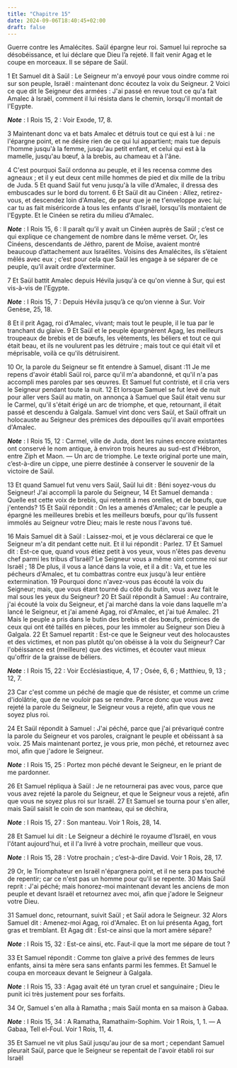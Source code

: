 ```yaml
---
title: "Chapitre 15"
date: 2024-09-06T18:40:45+02:00
draft: false
---
```



Guerre contre les Amalécites.
Saül épargne leur roi.
Samuel lui reproche sa désobéissance, et lui déclare que Dieu l’a rejeté.
Il fait venir Agag et le coupe en morceaux.
Il se sépare de Saül.


1 Et Samuel dit à Saül : Le Seigneur m'a envoyé pour vous oindre comme roi sur son peuple, Israël : maintenant donc écoutez la voix du Seigneur. 2 Voici ce que dit le Seigneur des armées : J'ai passé en revue tout ce qu'a fait Amalec à Israël, comment il lui résista dans le chemin, lorsqu'il montait de l'Egypte.

***Note*** :  I Rois 15, 2 : Voir Exode, 17, 8.

3 Maintenant donc va et bats Amalec et détruis tout ce qui est à lui : ne l'épargne point, et ne désire rien de ce qui lui appartient; mais tue depuis l'homme jusqu'à la femme, jusqu'au petit enfant, et celui qui est à la mamelle, jusqu'au bœuf, à la brebis, au chameau et à l'âne.


4 C'est pourquoi Saül ordonna au peuple, et il les recensa comme des agneaux ; et il y eut deux cent mille hommes de pied et dix mille de la tribu de Juda. 5 Et quand Saül fut venu jusqu'à la ville d'Amalec, il dressa des embuscades sur le bord du torrent. 6 Et Saül dit au Cinéen : Allez, retirez-vous, et descendez loin d'Amalec, de peur que je ne t'enveloppe avec lui; car tu as fait miséricorde à tous les enfants d'Israël, lorsqu'ils montaient de l'Egypte. Et le Cinéen se retira du milieu d'Amalec.

***Note*** :  I Rois 15, 6 : Il paraît qu’il y avait un Cinéen auprès de Saül ; c’est ce qui explique ce changement de nombre dans le même verset. Or, les Cinéens, descendants de Jéthro, parent de Moïse, avaient montré beaucoup d’attachement aux Israélites. Voisins des Amalécites, ils s’étaient mêlés avec eux ; c’est pour cela que Saül les engage à se séparer de ce peuple, qu’il avait ordre d’exterminer.


7 Et Saül battit Amalec depuis Hévila jusqu'à ce qu'on vienne à Sur, qui est vis-à-vis de l'Egypte.

***Note*** :  I Rois 15, 7 : Depuis Hévila jusqu’à ce qu’on vienne à Sur. Voir Genèse, 25, 18.

8 Et il prit Agag, roi d'Amalec, vivant; mais tout le peuple, il le tua par le tranchant du glaive. 9 Et Saül et le peuple épargnèrent Agag, les meilleurs troupeaux de brebis et de bœufs, les vêtements, les béliers et tout ce qui était beau, et ils ne voulurent pas les détruire ; mais tout ce qui était vil et méprisable, voilà ce qu'ils détruisirent.


10 Or, la parole du Seigneur se fit entendre à Samuel, disant :11 Je me repens d'avoir établi Saül roi, parce qu'il m'a abandonné, et qu'il n'a pas accompli mes paroles par ses œuvres. Et Samuel fut contristé, et il cria vers le Seigneur pendant toute la nuit. 12 Et lorsque Samuel se fut levé de nuit pour aller vers Saül au matin, on annonça à Samuel que Saül était venu sur le Carmel, qu'il s'était érigé un arc de triomphe, et que, retournant, il était passé et descendu à Galgala. Samuel vint donc vers Saül, et Saül offrait un holocauste au Seigneur des prémices des dépouilles qu'il avait emportées d'Amalec.

***Note*** :  I Rois 15, 12 : Carmel, ville de Juda, dont les ruines encore existantes ont conservé le nom antique, à environ trois heures au sud-est d’Hébron, entre Ziph et Maon. ― Un arc de triomphe. Le texte original porte une main, c’est-à-dire un cippe, une pierre destinée à conserver le souvenir de la victoire de Saül.

13 Et quand Samuel fut venu vers Saül, Saül lui dit : Béni soyez-vous du Seigneur! J'ai accompli la parole du Seigneur, 14 Et Samuel demanda : Quelle est cette voix de brebis, qui retentit à mes oreilles, et de bœufs, que j'entends? 15 Et Saül répondit : On les a amenés d'Amalec; car le peuple a épargné les meilleures brebis et les meilleurs bœufs, pour qu'ils fussent immolés au Seigneur votre Dieu; mais le reste nous l'avons tué.


16 Mais Samuel dit à Saül : Laissez-moi, et je vous déclarerai ce que le Seigneur m'a dit pendant cette nuit. Et il lui répondit : Parlez. 17 Et Samuel dit : Est-ce que, quand vous étiez petit à vos yeux, vous n'êtes pas devenu chef parmi les tribus d'Israël? Le Seigneur vous a même oint comme roi sur Israël ; 18 De plus, il vous a lancé dans la voie, et il a dit : Va, et tue les pécheurs d'Amalec, et tu combattras contre eux jusqu'à leur entière extermination. 19 Pourquoi donc n'avez-vous pas écouté la voix du Seigneur; mais, que vous étant tourné du côté du butin, vous avez fait le mal sous les yeux du Seigneur? 20 Et Saül répondit à Samuel : Au contraire, j'ai écouté la voix du Seigneur, et j'ai marché dans la voie dans laquelle m'a lancé le Seigneur, et j'ai amené Agag, roi d'Amalec, et j'ai tué Amalec. 21 Mais le peuple a pris dans le butin des brebis et des bœufs, prémices de ceux qui ont été taillés en pièces, pour les immoler au Seigneur son Dieu à Galgala. 22 Et Samuel repartit : Est-ce que le Seigneur
veut des holocaustes et des victimes, et non pas plutôt qu'on obéisse à la voix du Seigneur? Car l'obéissance est (meilleure) que des victimes, et écouter vaut mieux qu'offrir de la graisse de béliers.

***Note*** :  I Rois 15, 22 : Voir Ecclésiastique, 4, 17 ; Osée, 6, 6 ; Matthieu, 9, 13 ; 12, 7.


23 Car c'est comme un péché de magie que de résister, et comme un crime d'idolâtrie, que de ne vouloir pas se rendre. Parce donc que vous avez rejeté la parole du Seigneur, le Seigneur vous a rejeté, afin que vous ne soyez plus roi.


24 Et Saül répondit à Samuel : J'ai péché, parce que j'ai prévariqué contre la parole du Seigneur et vos paroles, craignant le peuple et obéissant à sa voix. 25 Mais maintenant portez, je vous prie, mon péché, et retournez avec moi, afin que j'adore le Seigneur.

***Note*** :  I Rois 15, 25 : Portez mon péché devant le Seigneur, en le priant de me pardonner.

26 Et Samuel répliqua à Saül : Je ne retournerai pas avec vous, parce que vous avez rejeté la parole du Seigneur, et que le Seigneur vous a rejeté, afin que vous ne soyez plus roi sur Israël. 27 Et Samuel se tourna pour s'en aller, mais Saül saisit le coin de son manteau, qui se déchira,

***Note*** :  I Rois 15, 27 : Son manteau. Voir 1 Rois, 28, 14.

28 Et Samuel lui dit : Le Seigneur a déchiré le royaume d'Israël, en vous l'ôtant aujourd'hui, et il l'a livré à votre prochain, meilleur que vous.

***Note*** :  I Rois 15, 28 : Votre prochain ; c’est-à-dire David. Voir 1 Rois, 28, 17.

29 Or, le Triomphateur en Israël n'épargnera point, et il ne sera pas touché de repentir; car ce n'est pas un homme pour qu'il se repente. 30 Mais Saül reprit : J'ai péché; mais honorez-moi maintenant devant les anciens de mon peuple et devant Israël et retournez avec moi, afin que j'adore le Seigneur votre Dieu.


31 Samuel donc, retournant, suivit Saül ; et Saül adora le Seigneur. 32 Alors Samuel dit : Amenez-moi Agag, roi d'Amalec. Et on lui présenta Agag, fort gras et tremblant. Et Agag dit : Est-ce ainsi que la mort amère sépare?

***Note*** :  I Rois 15, 32 : Est-ce ainsi, etc. Faut-il que la mort me sépare de tout ?

33 Et Samuel répondit : Comme ton glaive a privé des femmes de leurs enfants, ainsi ta mère sera sans enfants parmi les femmes. Et Samuel le coupa en morceaux devant le Seigneur à Galgala.

***Note*** :  I Rois 15, 33 : Agag avait été un tyran cruel et sanguinaire ; Dieu le punit ici très justement pour ses forfaits.


34 Or, Samuel s'en alla à Ramatha ; mais Saül monta en sa maison à Gabaa.

***Note*** :  I Rois 15, 34 : A Ramatha, Ramathaïm-Sophim. Voir 1 Rois, 1, 1. ― A Gabaa, Tell el-Foul. Voir 1 Rois, 11, 4.

35 Et Samuel ne vit plus Saül jusqu'au jour de sa mort ; cependant Samuel pleurait Saül, parce que le Seigneur se repentait de l'avoir établi roi sur Israël

